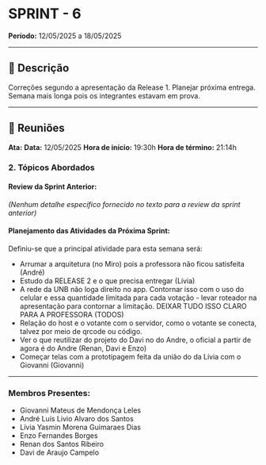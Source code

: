 # SPRINT - 6
**Período:** 12/05/2025 a 18/05/2025

---
## 📝 Descrição
Correções segundo a apresentação da Release 1. Planejar próxima entrega. Semana mais longa pois os integrantes estavam em prova.

---
## 💬 Reuniões
**Ata:**
**Data:** 12/05/2025
**Hora de início:** 19:30h
**Hora de término:** 21:14h

### 2. Tópicos Abordados

#### Review da Sprint Anterior:
*(Nenhum detalhe específico fornecido no texto para a review da sprint anterior)*

#### Planejamento das Atividades da Próxima Sprint:
Definiu-se que a principal atividade para esta semana será:
* Arrumar a arquitetura (no Miro) pois a professora não ficou satisfeita (André)
* Estudo da RELEASE 2 e o que precisa entregar (Lívia)
* A rede da UNB não loga direito no app. Contornar isso com o uso do celular e essa quantidade limitada para cada votação - levar roteador na apresentação para contornar a limitação. DEIXAR TUDO ISSO CLARO PARA A PROFESSORA (TODOS)
* Relação do host e o votante com o servidor, como o votante se conecta, talvez por meio de qrcode ou código.
* Ver o que reutilizar do projeto do Davi no do Andre, o oficial a partir de agora é do Andre (Renan, Davi e Enzo)
* Começar telas com a prototipagem feita da união do da Lívia com o Giovanni (Giovanni)

---
### Membros Presentes:
* Giovanni Mateus de Mendonça Leles
* André Luís Livio Alvaro dos Santos
* Lívia Yasmin Morena Guimaraes Dias
* Enzo Fernandes Borges
* Renan dos Santos Ribeiro
* Davi de Araujo Campelo
